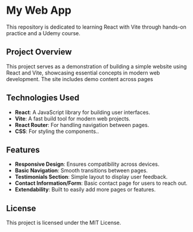 # My Web App

This repository is dedicated to learning React with Vite through hands-on practice and a Udemy course.

## Project Overview

This project serves as a demonstration of building a simple website using React and Vite, showcasing essential concepts in modern web development. The site includes demo content across pages

## Technologies Used

- **React**: A JavaScript library for building user interfaces.
- **Vite**: A fast build tool for modern web projects.
- **React Router**: For handling navigation between pages.
- **CSS**: For styling the components..

## Features

- **Responsive Design**: Ensures compatibility across devices.
- **Basic Navigation**: Smooth transitions between pages.
- **Testimonials Section**: Simple layout to display user feedback.
- **Contact Information/Form**: Basic contact page for users to reach out.
- **Extendability**: Built to easily add more pages or features.

## License

This project is licensed under the MIT License.
